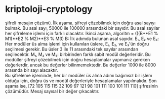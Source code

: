 # kriptoloji-cryptology
şifreli mesajın çözümü.
İlk aşama, şifreyi çözebilmek için doğru asal sayıyı bulmak. Bu asal sayı, 50000 ile 100000 arasındaki bir sayıdır.
Bu asal sayılar her şifreleme işlemi için farklı olacaktır.
İkinci aşama, algoritm = (((B**E1 % M1)**E2 % M2)**E3 % M3) 
B: İlk adımda bulunan asal sayıdır. 
E₁, E₂ ve E₃: Her modüler üs alma işlemi için kullanılan üslere, E₁, E₂, ve E₃'ün doğru seçilmesi gerekir. 
Bu üsler 3 ile 11 arasındaki tek sayılar arasından seçilecektir. 
M₁, M₂ ve M₃: birbirinden farklı sabit modül değerleridir. Bu modüller şifreyi çözebilmek için doğru hesaplamalar 
yapmanız gereken değerlerdir, ancak bu değerler bilinmemektedir. Bu değerler 1000 ile 8000 arasında bir sayı alacaktır.  
Bu şifreleme işleminde, her bir modüler üs alma adımı bağımsız bir işlem olduğu için, doğru üs ve modül değerleriyle 
hesaplamalar yapılmalıdır. 
Son aşama ise, [72 105 115 115 32 109 97 121 98 101 111 100 101 111 110] şifresinin çözümüdür. Mesaj sayısal bir değer çıkacaktır.
